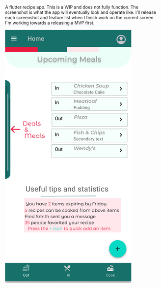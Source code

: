 


A flutter recipe app.  This is a WIP and does not fully function.  The screenshot is what the app will eventually look and operate like.  I'll release each screenshot and feature list when I finish work on the current screen.  I'm working towards a releasing a MVP first.

![](<01 - Start.png>)

